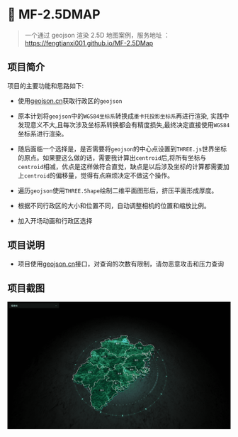 # 🌵 MF-2.5DMAP

> 一个通过 geojson 渲染 2.5D 地图案例，服务地址
> ：https://fengtianxi001.github.io/MF-2.5DMap

## 项目简介

项目的主要功能和思路如下:

- 使用[geojson.cn](https://geojson.cn/)获取行政区的`geojson`

- 原本计划将`geojson`中的`WGS84坐标系`转换成`墨卡托投影坐标系`再进行渲染, 实践中发现意义不大,且每次涉及坐标系转换都会有精度损失,最终决定直接使用`WGS84`坐标系进行渲染。

- 随后面临一个选择是，是否需要将`geojson`的中心点设置到`THREE.js`世界坐标的原点。如果要这么做的话，需要我计算出`centroid`后,将所有坐标与`centroid`相减，优点是这样做符合直觉，缺点是以后涉及坐标的计算都需要加上`centroid`的偏移量，觉得有点麻烦决定不做这个操作。

- 遍历`geojson`使用`THREE.Shape`绘制二维平面图形后，挤压平面形成厚度。

- 根据不同行政区的大小和位置不同，自动调整相机的位置和缩放比例。

- 加入开场动画和行政区选择

## 项目说明

- 项目使用[geojson.cn](https://geojson.cn/)接口，对查询的次数有限制，请勿恶意攻击和压力查询

## 项目截图

![](https://raw.githubusercontent.com/fengtianxi001/MF-2.5DMap/feature/screenshot/screenshot_01.png)
